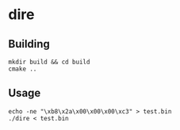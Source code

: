 # dire

## Building
```shell
mkdir build && cd build
cmake ..
```

## Usage
```shell
echo -ne "\xb8\x2a\x00\x00\x00\xc3" > test.bin
./dire < test.bin
```
